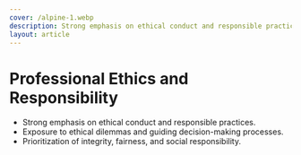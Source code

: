 ```yaml
---
cover: /alpine-1.webp
description: Strong emphasis on ethical conduct and responsible practices.
layout: article
---
```


# Professional Ethics and Responsibility

- Strong emphasis on ethical conduct and responsible practices.
- Exposure to ethical dilemmas and guiding decision-making processes.
- Prioritization of integrity, fairness, and social responsibility.